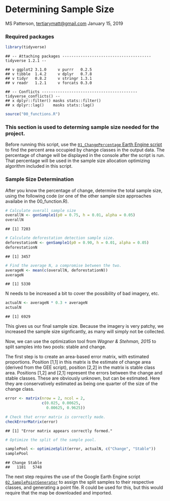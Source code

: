 Determining Sample Size
================
MS Patterson, <tertiarymatt@gmail.com>
January 15, 2019

### Required packages

``` r
library(tidyverse)
```

    ## -- Attaching packages --------------------------------------- tidyverse 1.2.1 --

    ## v ggplot2 3.1.0     v purrr   0.2.5
    ## v tibble  1.4.2     v dplyr   0.7.8
    ## v tidyr   0.8.2     v stringr 1.3.1
    ## v readr   1.2.1     v forcats 0.3.0

    ## -- Conflicts ------------------------------------------ tidyverse_conflicts() --
    ## x dplyr::filter() masks stats::filter()
    ## x dplyr::lag()    masks stats::lag()

``` r
source("00_functions.R")
```

### This section is used to determing sample size needed for the project.

Before running this script, use the [`01_ChangePercentage` Earth Engine script](https://code.earthengine.google.com/146c6bba7eb1d1225caa9ff01fbb3d82) to find the percent area occupied by change classes in the output data. The percentage of change will be displayed in the console after the script is run. That percentage will be used in the sample size allocation optimizing algorithm included in this script.

### Sample Size Determination

After you know the percentage of change, determine the total sample size, using the following code (or one of the other sample size approaches availabe in the 00\_function.R).

``` r
# Calculate overall sample size
overallN <- genSample1(p0 = 0.75, h = 0.01, alpha = 0.05)
overallN
```

    ## [1] 7203

``` r
# Calculate deforestation detection sample size. 
deforestationN <- genSample1(p0 = 0.90, h = 0.01, alpha = 0.05)
deforestationN
```

    ## [1] 3457

``` r
# Find the average N, a compromise between the two. 
averageN <- mean(c(overallN, deforestationN))
averageN
```

    ## [1] 5330

N needs to be increased a bit to cover the possibility of bad imagery, etc.

``` r
actualN <- averageN * 0.3 + averageN
actualN
```

    ## [1] 6929

This gives us our final sample size. Because the imagery is very patchy, we increased the sample size signficantly, as many will simply not be collected.

Now, we can use the optimization tool from *Wagner & Stehman, 2015* to split samples into two pools: stable and change.

The first step is to create an area-based error matrix, with estimated proportions. Position \[1,1\] in this matrix is the estimate of change area (derived from the GEE script), position \[2,2\] in the matrix is stable class area. Positions \[1,2\] and \[2,1\] represent the errors between the change and stable classes. These are obviously unknown, but can be estimated. Here they are conservatively estimated as being one quarter of the size of the change class.

``` r
error <- matrix(nrow = 2, ncol = 2, 
                c(0.025, 0.00625, 
                  0.00625, 0.9625))

# Check that error matrix is correctly made. 
checkErrorMatrix(error)
```

    ## [1] "Error matrix appears correctly formed."

``` r
# Optimize the split of the sample pool. 

samplePool <- optimizeSplit(error, actualN, c("Change", "Stable"))
samplePool
```

    ## Change Stable 
    ##   1181   5748

The next step requires the use of the Google Earth Engine script [`02_SamplePointGenerator`](https://code.earthengine.google.com/d2d33130faedff1752cc634c91ffde74) to assign the split samples to their respective classes, and generating a point file. R could be used for this, but this would require that the map be downloaded and imported.
